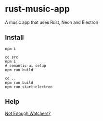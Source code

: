 # rust-music-app

A music app that uses Rust, Neon and Electron

## Install
```
npm i

cd src
npm i
# semantic-ui setup
npm run build

cd ..
npm run build
npm run start:electron
```

## Help
[Not Enough Watchers?](https://webpack.js.org/configuration/watch/#not-enough-watchers)

